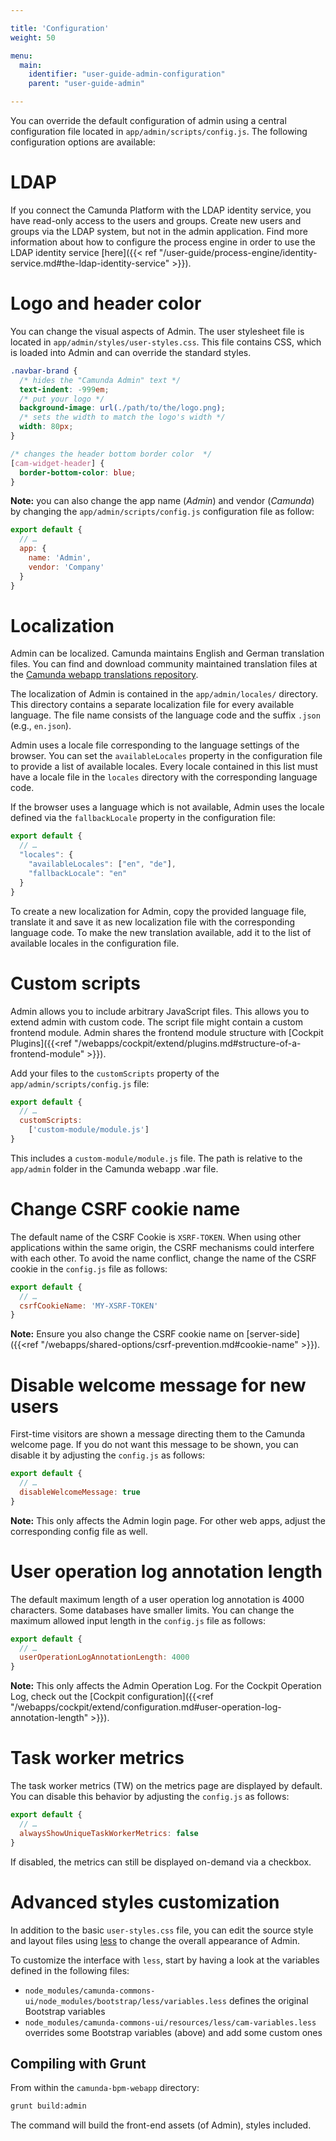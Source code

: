 ```yaml
---

title: 'Configuration'
weight: 50

menu:
  main:
    identifier: "user-guide-admin-configuration"
    parent: "user-guide-admin"

---
```


You can override the default configuration of admin using a central configuration file
located in `app/admin/scripts/config.js`. The following configuration options are
available:

# LDAP

If you connect the Camunda Platform with the LDAP identity service, you have read-only access to the users and groups. Create new users and groups via the LDAP system, but not in the admin application. Find more information about how to configure the process engine in order to use the LDAP identity service [here]({{< ref "/user-guide/process-engine/identity-service.md#the-ldap-identity-service" >}}).

# Logo and header color

You can change the visual aspects of Admin. The user stylesheet file is located in
`app/admin/styles/user-styles.css`. This file contains CSS, which is loaded into Admin
and can override the standard styles.

```css
.navbar-brand {
  /* hides the "Camunda Admin" text */
  text-indent: -999em;
  /* put your logo */
  background-image: url(./path/to/the/logo.png);
  /* sets the width to match the logo's width */
  width: 80px;
}

/* changes the header bottom border color  */
[cam-widget-header] {
  border-bottom-color: blue;
}
```

**Note:** you can also change the app name (*Admin*) and vendor (*Camunda*)
by changing the `app/admin/scripts/config.js` configuration file as follow:

```js
export default {
  // …
  app: {
    name: 'Admin',
    vendor: 'Company'
  }
}
```

# Localization

Admin can be localized. Camunda maintains English and German translation files. 
You can find and download community maintained translation files at the [Camunda webapp translations repository](https://github.com/camunda/camunda-webapp-translations).

The localization of Admin is contained in the `app/admin/locales/` directory. This
directory contains a separate localization file for every available language. The file name
consists of the language code and the suffix `.json` (e.g., `en.json`).

Admin uses a locale file corresponding to the language settings of the browser. You can
set the `availableLocales` property in the configuration file to provide a list of available
locales. Every locale contained in this list must have a locale file in the `locales`
directory with the corresponding language code.

If the browser uses a language which is not available, Admin uses the locale defined via the `fallbackLocale` property in the configuration file:

```javascript
export default {
  // …
  "locales": {
    "availableLocales": ["en", "de"],
    "fallbackLocale": "en"
  } 
}
```

To create a new localization for Admin, copy the provided language file, translate it and
save it as new localization file with the corresponding language code. To make the new translation
available, add it to the list of available locales in the configuration file.

# Custom scripts

Admin allows you to include arbitrary JavaScript files. This allows you to extend admin with custom code. The script file might contain a 
custom frontend module. Admin shares the frontend module structure with [Cockpit Plugins]({{<ref "/webapps/cockpit/extend/plugins.md#structure-of-a-frontend-module" >}}).

Add your files to the `customScripts` property of the `app/admin/scripts/config.js` file:

```javascript
export default {
  // …
  customScripts: 
    ['custom-module/module.js']
}
```
This includes a `custom-module/module.js` file. The path is relative to the `app/admin` folder in the Camunda webapp .war file.

# Change CSRF cookie name

The default name of the CSRF Cookie is `XSRF-TOKEN`. When using other applications within the
same origin, the CSRF mechanisms could interfere with each other. To avoid the name conflict, change the name of the CSRF cookie in the `config.js` file as follows:

```javascript
export default {
  // …
  csrfCookieName: 'MY-XSRF-TOKEN'
}
```

**Note:** Ensure you also change the CSRF cookie name on [server-side]({{<ref "/webapps/shared-options/csrf-prevention.md#cookie-name" >}}).

# Disable welcome message for new users

First-time visitors are shown a message directing them to the Camunda welcome page. If you do
not want this message to be shown, you can disable it by adjusting the `config.js` as follows:

```javascript
export default {
  // …
  disableWelcomeMessage: true
}
```

**Note:** This only affects the Admin login page. For other web apps, adjust the corresponding config file as well.

# User operation log annotation length

The default maximum length of a user operation log annotation is 4000 characters. Some databases have smaller limits. You can change the maximum allowed input length in the `config.js` file as follows:

```javascript
export default {
  // …
  userOperationLogAnnotationLength: 4000
}
```

**Note:** This only affects the Admin Operation Log. For the Cockpit Operation Log, check out the [Cockpit configuration]({{<ref "/webapps/cockpit/extend/configuration.md#user-operation-log-annotation-length" >}}).

# Task worker metrics

The task worker metrics (TW) on the metrics page are displayed by default. You can disable this behavior by adjusting the `config.js` as follows:

```javascript
export default {
  // …
  alwaysShowUniqueTaskWorkerMetrics: false
}
```

If disabled, the metrics can still be displayed on-demand via a checkbox.

# Advanced styles customization

In addition to the basic `user-styles.css` file, you can edit the source style and layout files
using [less](http://lesscss.org/) to change the overall appearance of Admin.

To customize the interface with `less`, start by having a look
at the variables defined in the following files:

 - `node_modules/camunda-commons-ui/node_modules/bootstrap/less/variables.less`
   defines the original Bootstrap variables
 - `node_modules/camunda-commons-ui/resources/less/cam-variables.less`
   overrides some Bootstrap variables (above) and add some custom ones

## Compiling with Grunt

From within the `camunda-bpm-webapp` directory:

```sh
grunt build:admin
```

The command will build the front-end assets (of Admin), styles included.
